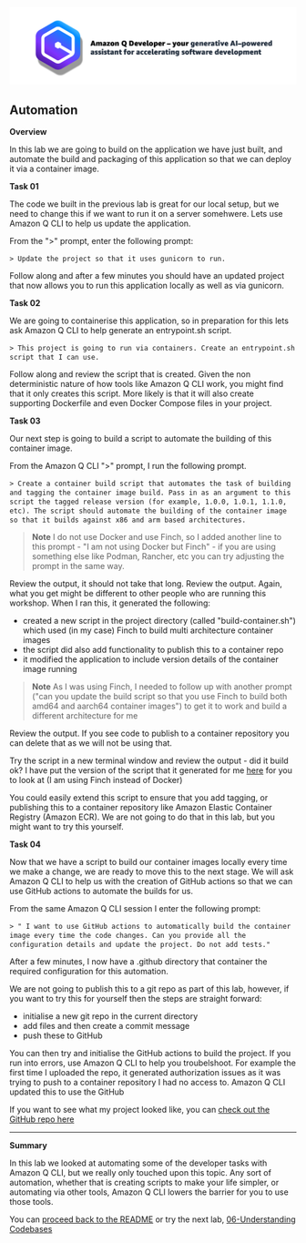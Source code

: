 ![Amazon Q Developer header](/images/q-vscode-header.png)

## Automation

**Overview**

In this lab we are going to build on the application we have just built, and automate the build and packaging of this application so that we can deploy it via a container image.

**Task 01**

The code we built in the previous lab is great for our local setup, but we need to change this if we want to run it on a server somehwere. Lets use Amazon Q CLI to help us update the application.

From the ">" prompt, enter the following prompt:

```
> Update the project so that it uses gunicorn to run.
```

Follow along and after a few minutes you should have an updated project that now allows you to run this application locally as well as via gunicorn.

**Task 02**

We are going to containerise this application, so in preparation for this lets ask Amazon Q CLI to help generate an entrypoint.sh script.

```
> This project is going to run via containers. Create an entrypoint.sh script that I can use.
```

Follow along and review the script that is created. Given the non deterministic nature of how tools like Amazon Q CLI work, you might find that it only creates this script. More likely is that it will also create supporting Dockerfile and even Docker Compose files in your project.

**Task 03**

Our next step is going to build a script to automate the building of this container image. 

From the Amazon Q CLI ">" prompt, I run the following prompt.

```
> Create a container build script that automates the task of building and tagging the container image build. Pass in as an argument to this script the tagged release version (for example, 1.0.0, 1.0.1, 1.1.0, etc). The script should automate the building of the container image so that it builds against x86 and arm based architectures.
```

> **Note** I do not use Docker and use Finch, so I added another line to this prompt - "I am not using Docker but Finch" - if you are using something else like Podman, Rancher, etc you can try adjusting the prompt in the same way.

Review the output, it should not take that long. Review the output. Again, what you get might be different to other people who are running this workshop. When I ran this, it generated the following:

* created a new script in the project directory (called "build-container.sh") which used (in my case) Finch to build multi architecture container images
* the script did also add functionality to publish this to a container repo
* it modified the application to include version details of the container image running

> **Note** As I was using Finch, I needed to follow up with another prompt ("can you update the build script so that you use Finch to build both amd64 and aarch64 container images") to get it to work and build a different architecture for me

Review the output. If you see code to publish to a container repository you can delete that as we will not be using that.

Try the script in a new terminal window and review the output - did it build ok? I have put the version of the script that it generated for me [here](/resources/build-container.sh) for you to look at (I am using Finch instead of Docker)

You could easily extend this script to ensure that you add tagging, or publishing this to a container repository like Amazon Elastic Container Registry (Amazon ECR). We are not going to do that in this lab, but you might want to try this yourself.

**Task 04**

Now that we have a script to build our container images locally every time we make a change, we are ready to move this to the next stage. We will ask Amazon Q CLI to help us with the creation of GitHub actions so that we can use GitHub actions to automate the builds for us.

From the same Amazon Q CLI session I enter the following prompt:

```
> " I want to use GitHub actions to automatically build the container image every time the code changes. Can you provide all the configuration details and update the project. Do not add tests."
```

After a few minutes, I now have a .github directory that container the required configuration for this automation.

We are not going to publish this to a git repo as part of this lab, however, if you want to try this for yourself then the steps are straight forward:

* initialise a new git repo in the current directory
* add files and then create a commit message
* push these to GitHub

You can then try and initialise the GitHub actions to build the project. If you run into errors, use Amazon Q CLI to help you troubelshoot. For example the first time I uploaded the repo, it generated authorization issues as it was trying to push to a container repository I had no access to. Amazon Q CLI updated this to use the GitHub

If you want to see what my project looked like, you can [check out the GitHub repo here](https://github.com/094459/aqd-cli-demo)

---


**Summary**

In this lab we looked at automating some of the developer tasks with Amazon Q CLI, but we really only touched upon this topic. Any sort of automation, whether that is creating scripts to make your life simpler, or automating via other tools, Amazon Q CLI lowers the barrier for you to use those tools.

You can [proceed back to the README](/README.md) or try the next lab, [06-Understanding Codebases](/workshop/06-understanding.md)